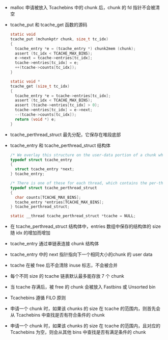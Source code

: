 - malloc 申请被放入 Tcachebins 中的 chunk 后，chunk 的 fd 指针不会被清空

- tcache_put 和 tcache_get 函数的源码

  ```c
  static void
  tcache_put (mchunkptr chunk, size_t tc_idx)
  {
    tcache_entry *e = (tcache_entry *) chunk2mem (chunk);
    assert (tc_idx < TCACHE_MAX_BINS);
    e->next = tcache->entries[tc_idx];
    tcache->entries[tc_idx] = e;
    ++(tcache->counts[tc_idx]);
  }
  
  static void *
  tcache_get (size_t tc_idx)
  {
    tcache_entry *e = tcache->entries[tc_idx];
    assert (tc_idx < TCACHE_MAX_BINS);
    assert (tcache->entries[tc_idx] > 0);
    tcache->entries[tc_idx] = e->next;
    --(tcache->counts[tc_idx]);
    return (void *) e;
  }
  ```

- tcache_perthread_struct 最先分配，它保存在堆段底部

- tcache_entry 和 tcache_perthread_struct 结构体

  ```c
  /* We overlay this structure on the user-data portion of a chunk when the chunk is stored in the per-thread cache.  */
  typedef struct tcache_entry
  {
    struct tcache_entry *next;
  } tcache_entry;
  
  /* There is one of these for each thread, which contains the per-thread cache (hence "tcache_perthread_struct").  Keeping overall size low is mildly important.  Note that COUNTS and ENTRIES are redundant (we could have just counted the linked list each time), this is for performance reasons.  */
  typedef struct tcache_perthread_struct
  {
    char counts[TCACHE_MAX_BINS];
    tcache_entry *entries[TCACHE_MAX_BINS];
  } tcache_perthread_struct;
  
  static __thread tcache_perthread_struct *tcache = NULL;
  ```

- 在 tcache_perthread_struct 结构体中，entries 数组中保存的结构体的 size 随 idx 的增加而增加

- tcache_entry 通过单链表连接 chunk 结构体

- tcache_entry 中的 next 指针指向下一个相同大小的chunk 的 user data 

- tcache 在被 free 后不会清除 inuse 标志，不会被合并

- 每个不同 size 的 tcache 链表默认最多能存放 7 个 chunk

- 当 tcache 存满后，被 free 的 chunk 会被放入 Fastbins 或 Unsorted bin

- Tcachebins 遵循 FILO 原则

- 申请一个 chunk 时，如果该 chunks 的 size 在 tcache 的范围内，则首先会从 Tcachebins 中查找是否有符合条件的 chunk

- 申请一个 chunk 时，如果该 chunks 的 size 在 tcache 的范围内，且对应的 Tcachebins 为空，则会从其他 bins 中查找是否有满足条件的 chunk